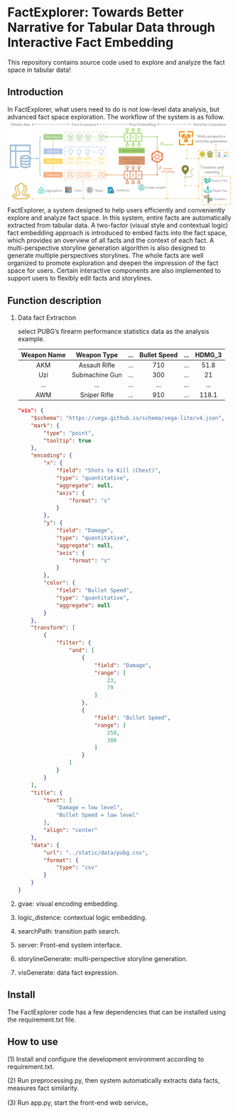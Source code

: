 # FactExplorer: Towards Better Narrative for Tabular Data through Interactive Fact Embedding

This repository contains source code used to explore and analyze the fact space in tabular data!

## Introduction
In FactExplorer, what users need to do is not low-level data analysis, but advanced fact space exploration. The workflow of the system is as follow.
![](https://github.com/jiangqicd/factspace/blob/main/pipline.png)
FactExplorer, a system designed to help users efficiently and conveniently explore and analyze fact space. In this system, entire facts are automatically extracted from tabular data. A two-factor (visual style and contextual logic) fact embedding approach is introduced to embed facts into the fact space, which provides an overview of all facts and the context of each fact. A multi-perspective storyline generation algorithm is also designed to generate multiple perspectives storylines. The whole facts are well organized to promote exploration and deepen the impression of the fact space for users. Certain interactive components are also implemented to support users to flexibly edit facts and storylines.

## **Function description**
1. Data fact Extraction

   select PUBG’s firearm performance statistics data  as the analysis example.

   | Weapon Name |  Weapon Type   | ...  | Bullet Speed | ...  | HDMG_3 |
   | :---------: | :------------: | :--: | :----------: | :--: | :----: |
   |     AKM     | Assault Rifle  | ...  |     710      | ...  |  51.8  |
   |     Uzi     | Submachine Gun | ...  |     300      | ...  |   21   |
   |     ...     |      ...       | ...  |     ...      | ...  |  ...   |
   |     AWM     |  Sniper Rifle  | ...  |     910      | ...  | 118.1  |

   ```json
   "vis": {
       "$schema": "https://vega.github.io/schema/vega-lite/v4.json",
       "mark": {
           "type": "point",
           "tooltip": true
       },
       "encoding": {
           "x": {
               "field": "Shots to Kill (Chest)",
               "type": "quantitative",
               "aggregate": null,
               "axis": {
                   "format": "s"
               }
           },
           "y": {
               "field": "Damage",
               "type": "quantitative",
               "aggregate": null,
               "axis": {
                   "format": "s"
               }
           },
           "color": {
               "field": "Bullet Speed",
               "type": "quantitative",
               "aggregate": null
           }
       },
       "transform": [
           {
               "filter": {
                   "and": [
                       {
                           "field": "Damage",
                           "range": [
                               23,
                               79
                           ]
                       },
                       {
                           "field": "Bullet Speed",
                           "range": [
                               250,
                               380
                           ]
                       }
                   ]
               }
           }
       ],
       "title": {
           "text": [
               "Damage = low level",
               "Bullet Speed = low level"
           ],
           "align": "center"
       },
       "data": {
           "url": "../static/data/pubg.csv",
           "format": {
               "type": "csv"
           }
       }
   }
   ```

   

2. gvae: visual encoding embedding.  

3. logic_distence: contextual logic embedding.  

4. searchPath: transition path search.  

5. server: Front-end system interface.  

6. storylineGenerate: multi-perspective storyline generation.  

7. visGenerate: data fact expression.  

## **Install**
The FactExplorer code has a few dependencies that can be installed using the requirement.txt file.

## **How to use**
(1) Install and configure the development environment according to requirement.txt.

(2) Run preprocessing.py, then system automatically extracts data facts, measures fact similarity.

(3) Run app.py, start the front-end web service。
